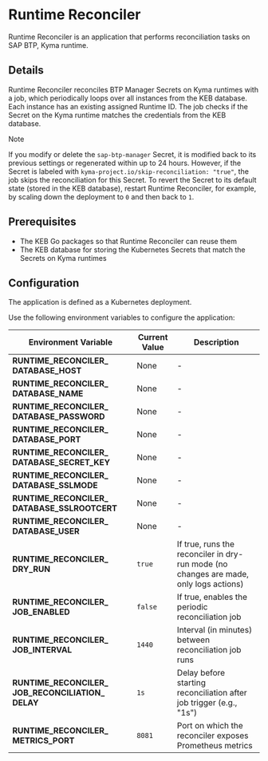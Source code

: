# Runtime Reconciler

Runtime Reconciler is an application that performs reconciliation tasks on SAP BTP, Kyma runtime.

## Details

Runtime Reconciler reconciles BTP Manager Secrets on Kyma runtimes with a job, 
which periodically loops over all instances from the KEB database. Each instance has an existing assigned Runtime ID. 
The job checks if the Secret on the Kyma runtime matches the credentials from the KEB database.

> [!NOTE] 
> If you modify or delete the `sap-btp-manager` Secret, it is modified back to its previous settings or regenerated within up to 24 hours. However, if the Secret is labeled with `kyma-project.io/skip-reconciliation: "true"`, the job skips the reconciliation for this Secret.
> To revert the Secret to its default state (stored in the KEB database), restart Runtime Reconciler, for example, by scaling down the deployment to `0` and then back to `1`.

## Prerequisites

* The KEB Go packages so that Runtime Reconciler can reuse them
* The KEB database for storing the Kubernetes Secrets that match the Secrets on Kyma runtimes

## Configuration

The application is defined as a Kubernetes deployment.

Use the following environment variables to configure the application:

| Environment Variable | Current Value | Description |
|---------------------|------------------------------|---------------------------------------------------------------|
| **RUNTIME_RECONCILER_&#x200b;DATABASE_HOST** | None | - |
| **RUNTIME_RECONCILER_&#x200b;DATABASE_NAME** | None | - |
| **RUNTIME_RECONCILER_&#x200b;DATABASE_PASSWORD** | None | - |
| **RUNTIME_RECONCILER_&#x200b;DATABASE_PORT** | None | - |
| **RUNTIME_RECONCILER_&#x200b;DATABASE_SECRET_KEY** | None | - |
| **RUNTIME_RECONCILER_&#x200b;DATABASE_SSLMODE** | None | - |
| **RUNTIME_RECONCILER_&#x200b;DATABASE_SSLROOTCERT** | None | - |
| **RUNTIME_RECONCILER_&#x200b;DATABASE_USER** | None | - |
| **RUNTIME_RECONCILER_&#x200b;DRY_RUN** | <code>true</code> | If true, runs the reconciler in dry-run mode (no changes are made, only logs actions) |
| **RUNTIME_RECONCILER_&#x200b;JOB_ENABLED** | <code>false</code> | If true, enables the periodic reconciliation job |
| **RUNTIME_RECONCILER_&#x200b;JOB_INTERVAL** | <code>1440</code> | Interval (in minutes) between reconciliation job runs |
| **RUNTIME_RECONCILER_&#x200b;JOB_RECONCILIATION_&#x200b;DELAY** | <code>1s</code> | Delay before starting reconciliation after job trigger (e.g., "1s") |
| **RUNTIME_RECONCILER_&#x200b;METRICS_PORT** | <code>8081</code> | Port on which the reconciler exposes Prometheus metrics |
